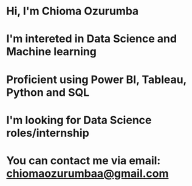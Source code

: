 # Hi, I'm Chioma Ozurumba
# I'm intereted in Data Science and Machine learning
# Proficient using Power BI, Tableau, Python and SQL
# I'm looking for Data Science roles/internship
# You can contact me via email: chiomaozurumbaa@gmail.com
 
 

<!---
Chioma-xls/Chioma-xls is a ✨ special ✨ repository because its `README.md` (this file) appears on your GitHub profile.
You can click the Preview link to take a look at your changes.
--->
